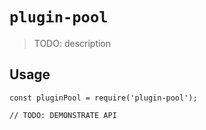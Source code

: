 # `plugin-pool`

> TODO: description

## Usage

```
const pluginPool = require('plugin-pool');

// TODO: DEMONSTRATE API
```
